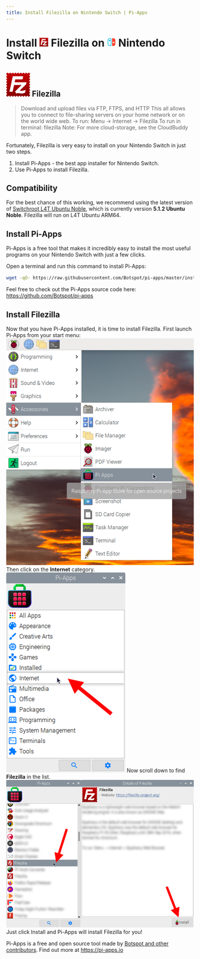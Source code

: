 ```yaml
---
title: Install Filezilla on Nintendo Switch | Pi-Apps
---
```

<div class="simple-install-content content">

# Install <img src="/img/app-icons/Filezilla/icon-64.png" height=24> Filezilla on <img src=/img/other-icons/switch-icon.svg height=24> Nintendo Switch

## <img src="/img/app-icons/Filezilla/icon-64.png"> Filezilla
> Download and upload files via FTP, FTPS, and HTTP
> This all allows you to connect to file-sharing servers on your home network or on the world wide web.
> To run: Menu -> Internet -> Filezilla
> To run in terminal: filezilla
> Note: For more cloud-storage, see the CloudBuddy app.

Fortunately, Filezilla is very easy to install on your Nintendo Switch in just two steps.
1. Install Pi-Apps - the best app installer for Nintendo Switch.
2. Use Pi-Apps to install Filezilla.
</div>
<div class="simple-install-content content">

## Compatibility
For the best chance of this working, we recommend using the latest version of [Switchroot L4T Ubuntu Noble](https://wiki.switchroot.org/wiki/linux/l4t-ubuntu-noble-installation-guide), which is currently version **5.1.2 Ubuntu Noble**.
Filezilla will run on L4T Ubuntu ARM64.
</div>
<div class="simple-install-content content">

## Install Pi-Apps

Pi-Apps is a free tool that makes it incredibly easy to install the most useful programs on your Nintendo Switch with just a few clicks.

Open a terminal and run this command to install Pi-Apps:
```bash
wget -qO- https://raw.githubusercontent.com/Botspot/pi-apps/master/install | bash
```
Feel free to check out the Pi-Apps source code here: https://github.com/Botspot/pi-apps
</div>
<div class="simple-install-content content">

## Install Filezilla

Now that you have Pi-Apps installed, it is time to install Filezilla.
First launch Pi-Apps from your start menu:
<img src="/img/start-menu.png">
Then click on the <b>Internet</b> category.
<img src="/img/category-selections/Internet.png">
Now scroll down to find <b>Filezilla</b> in the list.
<img src="/img/app-icons/Filezilla/app-selection.png">
Just click Install and Pi-Apps will install Filezilla for you!
</div>
<div class="simple-install-content content">

Pi-Apps is a free and open source tool made by [Botspot and other contributors](/about/#contributors). Find out more at https://pi-apps.io
</div>
